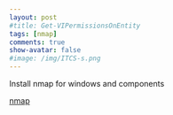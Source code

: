 ```yaml
---
layout: post
#title: Get-VIPermissionsOnEntity
tags: [nmap]
comments: true
show-avatar: false
#image: /img/ITCS-s.png
---
```


Install nmap for windows and components

[nmap](/img/nmap-1.jpg "nmap")

<!-- [nmap](https://github.com/mikiorla/mikiorla.github.io/blob/master/img/nmap-1.jpg) -->
<!-- ### Find 'my website' string in files -->


